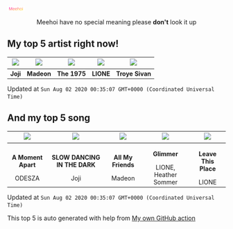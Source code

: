 ![Meehoi Logo](https://github.com/beam41/beam41/raw/master/mh.svg)
<p align="center">Meehoi have no special meaning please <b>don't</b> look it up</p>

## My top 5 artist right now!
<!-- table start -->
|<img src="https://i.scdn.co/image/5386e44d5e07dc662c0d6f14c3ae9c47e8898e06">|<img src="https://i.scdn.co/image/3f4c99a2932c2e21fc966123050cd92fe4ff0c15">|<img src="https://i.scdn.co/image/1717dac024e71f64ec421a658c7a9769d41ce251">|<img src="https://i.scdn.co/image/eab97005cbe754ca314c2d741fa4bc0a0b25c9ab">|<img src="https://i.scdn.co/image/97cc8b63e62072026056deb171bb41f52f506613">|
| :---: | :---: | :---: | :---: | :---: |
|<b>Joji</b>|<b>Madeon</b>|<b>The 1975</b>|<b>LIONE</b>|<b>Troye Sivan</b>|

Updated at `Sun Aug 02 2020 00:35:07 GMT+0000 (Coordinated Universal Time)`
<!-- table end -->

## And my top 5 song
<!-- table song start -->
|<img src="https://i.scdn.co/image/ab67616d00001e0299a3a1c380019cdc2ba9b8c2">|<img src="https://i.scdn.co/image/ab67616d00001e0260ba1d6104d0475c7555a6b2">|<img src="https://i.scdn.co/image/ab67616d00001e02dc384e6d13983fe1cd415ade">|<img src="https://i.scdn.co/image/ab67616d00001e02bd0c5a1da3a1dfd92bc77a58">|<img src="https://i.scdn.co/image/ab67616d00001e02beaed7577f452049ddf0cead">|
| :---: | :---: | :---: | :---: | :---: |
|<p><b>A Moment Apart</b></p> ODESZA|<p><b>SLOW DANCING IN THE DARK</b></p> Joji|<p><b>All My Friends</b></p> Madeon|<p><b>Glimmer</b></p> LIONE, Heather Sommer|<p><b>Leave This Place</b></p> LIONE|

Updated at `Sun Aug 02 2020 00:35:07 GMT+0000 (Coordinated Universal Time)`
<!-- table song end -->

This top 5 is auto generated with help from [My own GitHub action](https://github.com/beam41/spotify-listening)